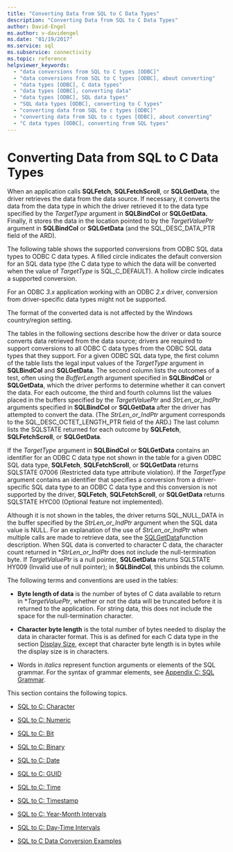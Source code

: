```yaml
---
title: "Converting Data from SQL to C Data Types"
description: "Converting Data from SQL to C Data Types"
author: David-Engel
ms.author: v-davidengel
ms.date: "01/19/2017"
ms.service: sql
ms.subservice: connectivity
ms.topic: reference
helpviewer_keywords:
  - "data conversions from SQL to C types [ODBC]"
  - "data conversions from SQL to C types [ODBC], about converting"
  - "data types [ODBC], C data types"
  - "data types [ODBC], converting data"
  - "data types [ODBC], SQL data types"
  - "SQL data types [ODBC], converting to C types"
  - "converting data from SQL to c types [ODBC]"
  - "converting data from SQL to c types [ODBC], about converting"
  - "C data types [ODBC], converting from SQL types"
---
```

# Converting Data from SQL to C Data Types
When an application calls **SQLFetch**, **SQLFetchScroll**, or **SQLGetData**, the driver retrieves the data from the data source. If necessary, it converts the data from the data type in which the driver retrieved it to the data type specified by the *TargetType* argument in **SQLBindCol** or **SQLGetData.** Finally, it stores the data in the location pointed to by the *TargetValuePtr* argument in **SQLBindCol** or **SQLGetData** (and the SQL_DESC_DATA_PTR field of the ARD).  
  
 The following table shows the supported conversions from ODBC SQL data types to ODBC C data types. A filled circle indicates the default conversion for an SQL data type (the C data type to which the data will be converted when the value of *TargetType* is SQL_C_DEFAULT). A hollow circle indicates a supported conversion.  
  
 For an ODBC *3.x* application working with an ODBC *2.x* driver, conversion from driver-specific data types might not be supported.  
  
 The format of the converted data is not affected by the Windows country/region setting.  
  
 The tables in the following sections describe how the driver or data source converts data retrieved from the data source; drivers are required to support conversions to all ODBC C data types from the ODBC SQL data types that they support. For a given ODBC SQL data type, the first column of the table lists the legal input values of the *TargetType* argument in **SQLBindCol** and **SQLGetData**. The second column lists the outcomes of a test, often using the *BufferLength* argument specified in **SQLBindCol** or **SQLGetData**, which the driver performs to determine whether it can convert the data. For each outcome, the third and fourth columns list the values placed in the buffers specified by the *TargetValuePtr* and *StrLen_or_IndPtr* arguments specified in **SQLBindCol** or **SQLGetData** after the driver has attempted to convert the data. (The *StrLen_or_IndPtr* argument corresponds to the SQL_DESC_OCTET_LENGTH_PTR field of the ARD.) The last column lists the SQLSTATE returned for each outcome by **SQLFetch**, **SQLFetchScroll**, or **SQLGetData**.  
  
 If the *TargetType* argument in **SQLBindCol** or **SQLGetData** contains an identifier for an ODBC C data type not shown in the table for a given ODBC SQL data type, **SQLFetch**, **SQLFetchScroll**, or **SQLGetData** returns SQLSTATE 07006 (Restricted data type attribute violation). If the *TargetType* argument contains an identifier that specifies a conversion from a driver-specific SQL data type to an ODBC C data type and this conversion is not supported by the driver, **SQLFetch**, **SQLFetchScroll**, or **SQLGetData** returns SQLSTATE HYC00 (Optional feature not implemented).  
  
 Although it is not shown in the tables, the driver returns SQL_NULL_DATA in the buffer specified by the *StrLen_or_IndPtr* argument when the SQL data value is NULL. For an explanation of the use of *StrLen_or_IndPtr* when multiple calls are made to retrieve data, see the [SQLGetData](../../../odbc/reference/syntax/sqlgetdata-function.md)function description. When SQL data is converted to character C data, the character count returned in \**StrLen_or_IndPtr* does not include the null-termination byte. If *TargetValuePtr* is a null pointer, **SQLGetData** returns SQLSTATE HY009 (Invalid use of null pointer); in **SQLBindCol**, this unbinds the column.  
  
 The following terms and conventions are used in the tables:  
  
-   **Byte length of data** is the number of bytes of C data available to return in **TargetValuePtr*, whether or not the data will be truncated before it is returned to the application. For string data, this does not include the space for the null-termination character.  
  
-   **Character byte length** is the total number of bytes needed to display the data in character format. This is as defined for each C data type in the section [Display Size](../../../odbc/reference/appendixes/display-size.md), except that character byte length is in bytes while the display size is in characters.  
  
-   Words in *italics* represent function arguments or elements of the SQL grammar. For the syntax of grammar elements, see [Appendix C: SQL Grammar](../../../odbc/reference/appendixes/appendix-c-sql-grammar.md).  
  
 This section contains the following topics.  
  
-   [SQL to C: Character](../../../odbc/reference/appendixes/sql-to-c-character.md)  
  
-   [SQL to C: Numeric](../../../odbc/reference/appendixes/sql-to-c-numeric.md)  
  
-   [SQL to C: Bit](../../../odbc/reference/appendixes/sql-to-c-bit.md)  
  
-   [SQL to C: Binary](../../../odbc/reference/appendixes/sql-to-c-binary.md)  
  
-   [SQL to C: Date](../../../odbc/reference/appendixes/sql-to-c-date.md)  
  
-   [SQL to C: GUID](../../../odbc/reference/appendixes/sql-to-c-guid.md)  
  
-   [SQL to C: Time](../../../odbc/reference/appendixes/sql-to-c-time.md)  
  
-   [SQL to C: Timestamp](../../../odbc/reference/appendixes/sql-to-c-timestamp.md)  
  
-   [SQL to C: Year-Month Intervals](../../../odbc/reference/appendixes/sql-to-c-year-month-intervals.md)  
  
-   [SQL to C: Day-Time Intervals](../../../odbc/reference/appendixes/sql-to-c-day-time-intervals.md)  
  
-   [SQL to C Data Conversion Examples](../../../odbc/reference/appendixes/sql-to-c-data-conversion-examples.md)
